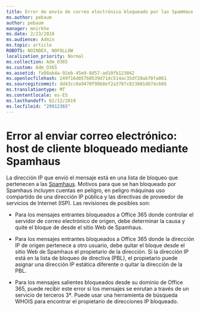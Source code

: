 ```yaml
---
title: Error de envío de correo electrónico bloqueado por las SpamHaus
ms.author: pebaum
author: pebaum
manager: mnirkhe
ms.date: 2/23/2018
ms.audience: Admin
ms.topic: article
ROBOTS: NOINDEX, NOFOLLOW
localization_priority: Normal
ms.collection: Adm_O365
ms.custom: Adm_O365
ms.assetid: fa98ab4a-92eb-45e9-8d57-ad10fb123042
ms.openlocfilehash: 249f16d057b0539d71dc514ac35df28ab78fa061
ms.sourcegitcommit: dd43cc0a9470f98b8ef2a3787c823801d674c666
ms.translationtype: MT
ms.contentlocale: es-ES
ms.lasthandoff: 02/12/2019
ms.locfileid: "29912365"
---
```

# <a name="error-sending-email-client-host-blocked-using-spamhaus"></a>Error al enviar correo electrónico: host de cliente bloqueado mediante Spamhaus

La dirección IP que envió el mensaje está en una lista de bloqueo que pertenecen a las [Spamhaus](https://go.microsoft.com/fwlink/p/?linkid=123245). Motivos para que se han bloqueado por Spamhaus incluyen cuentas en peligro, en peligro máquinas uso compartido de una dirección IP pública y las directivas de proveedor de servicios de Internet (ISP). Las revisiones de posibles son:
  
- Para los mensajes entrantes bloqueados a Office 365 donde controlar el servidor de correo electrónico de origen, debe determinar la causa y quite el bloque de desde el sitio Web de Spamhaus.
    
- Para los mensajes entrantes bloqueados a Office 365 donde la dirección IP de origen pertenece a otro usuario, debe quitar el bloque desde el sitio Web de Spamhaus el propietario de la dirección. Si la dirección IP está en la lista de bloqueo de directiva (PBL), el propietario puede asignar una dirección IP estática diferente o quitar la dirección de la PBL.
    
- Para los mensajes salientes bloqueados desde su dominio de Office 365, puede recibir este error si los mensajes se enrutan a través de un servicio de terceros 3ª. Puede usar una herramienta de búsqueda WHOIS para encontrar el propietario de direcciones IP bloqueado.
    

